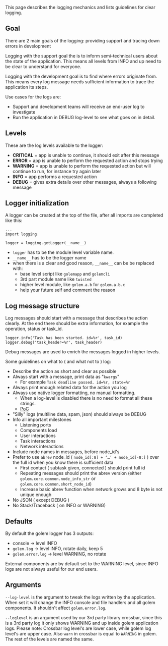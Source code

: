 This page describes the logging mechanics and lists guidelines for clear logging.

## Goal
There are 2 main goals of the logging: providing support and tracing down errors in development

Logging with the support goal the is to inform semi-technical users about the state of the application.
This means all levels from INFO and up need to be clear to understand for everyone.

Logging with the development goal is to find where errors originate from. This means every log message needs sufficient information to trace the application its steps.

Use cases for the logs are:
- Support and development teams will receive an end-user log to investigate
- Run the application in DEBUG log-level to see what goes on in detail.

## Levels
These are the log levels available to the logger:
- **CRITICAL** = app is unable to continue, it should exit after this message
- **ERROR** = app is unable to perform the requested action and stops trying
- **WARNING** = app is unable to perform the requested action but will continue to run, for instance try again later
- **INFO** = app performs a requested action
- **DEBUG** = gives extra details over other messages, always a following message

## Logger initialization
A logger can be created at the top of the file, after all imports are completed like this:

```
...
import logging

logger = logging.getLogger(__name__)
```
- `logger` has to be the module level variable name.
- `__name__` has to be the logger name
- when there is a clear and good reason, `__name__` can be be replaced with:
    - base level script like `golemapp` and `golemcli`
    - 3rd part module name like `twisted`
    - higher level module, like `golem.a.b` for `golem.a.b.c`
    - help your future self and comment the reason

## Log message structure
Log messages should start with a message that describes the action clearly. At the end there should be extra information, for example the operation, status or task_id.
```
logger.info('Task has been started. id=%r', task_id)
logger.debug('task_header=%r', task_header)
```
Debug messages are used to enrich the messages logged in higher levels.

Some guidelines on what to ( and what not to ) log:
- Describe the action as short and clear as possible
- Always start with a message, print data as "`kwargs`"
    - For example `Task deadline passed. id=%r, state=%r`
- Always print enough related data for the action you log
- Always use native logger formatting, no manual formatting.
    - When a log-level is disabled there is no need to format all these strings.
    - [PoC](https://gist.github.com/jiivan/eedb505574ccb2503af48fa2e3043036)
- "Silly" logs (multiline data, spam, json) should always be DEBUG
- Info all important milestones
    - Listening ports
    - Components load
    - User interactions
    - Task interactions
    - Network interactions
- Include node names in messages, before node_id's
- Prefer to use `abrev` node_id ( `node_id[:8] + ‘…’ + node_id[-8:]` ) over the full id when you know there is sufficient data
    - First contact ( subtask given, connected ) should print full id
    - Repeating messages should print the abrev version (either `golem.core.common.node_info_str` or `golem.core.common.short_node_id`)
    - Increase basic abrev function when network grows and 8 byte is not unique enough
- No JSON ( except DEBUG )
- No Stack/Traceback ( on INFO or WARNING)

## Defaults
By default the golem logger has 3 outputs:
- console -> level INFO
- `golem.log` -> level INFO, rotate daily, keep 5
- `golem.error.log` -> level WARNING, no rotate

External components are by default set to the WARNING level, since INFO logs are not always useful for our end users.

## Arguments
`--log-level` is the argument to tweak the logs written by the application. When set it will change the INFO console and file handlers and all golem components. It shouldn't affect `golem.error.log`.

`--loglevel` is an argument used by our 3rd party library crossbar, since this is a 3rd party log it only shows WARNING and up inside golem application logs.
Please note: Crossbar log level's are lower case, while golem log level's are upper case. Also `warn` in crossbar is equal to `WARNING` in golem. The rest of the levels are named the same.